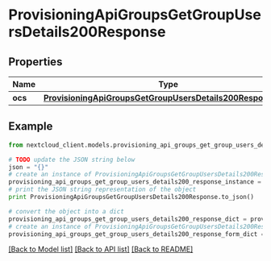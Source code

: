 # ProvisioningApiGroupsGetGroupUsersDetails200Response


## Properties
Name | Type | Description | Notes
------------ | ------------- | ------------- | -------------
**ocs** | [**ProvisioningApiGroupsGetGroupUsersDetails200ResponseOcs**](ProvisioningApiGroupsGetGroupUsersDetails200ResponseOcs.md) |  | 

## Example

```python
from nextcloud_client.models.provisioning_api_groups_get_group_users_details200_response import ProvisioningApiGroupsGetGroupUsersDetails200Response

# TODO update the JSON string below
json = "{}"
# create an instance of ProvisioningApiGroupsGetGroupUsersDetails200Response from a JSON string
provisioning_api_groups_get_group_users_details200_response_instance = ProvisioningApiGroupsGetGroupUsersDetails200Response.from_json(json)
# print the JSON string representation of the object
print ProvisioningApiGroupsGetGroupUsersDetails200Response.to_json()

# convert the object into a dict
provisioning_api_groups_get_group_users_details200_response_dict = provisioning_api_groups_get_group_users_details200_response_instance.to_dict()
# create an instance of ProvisioningApiGroupsGetGroupUsersDetails200Response from a dict
provisioning_api_groups_get_group_users_details200_response_form_dict = provisioning_api_groups_get_group_users_details200_response.from_dict(provisioning_api_groups_get_group_users_details200_response_dict)
```
[[Back to Model list]](../README.md#documentation-for-models) [[Back to API list]](../README.md#documentation-for-api-endpoints) [[Back to README]](../README.md)


